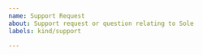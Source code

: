 ```yaml
---
name: Support Request
about: Support request or question relating to Sole
labels: kind/support

---
```


<!--
STOP -- PLEASE READ!

GitHub is not the right place for support requests.
-->
